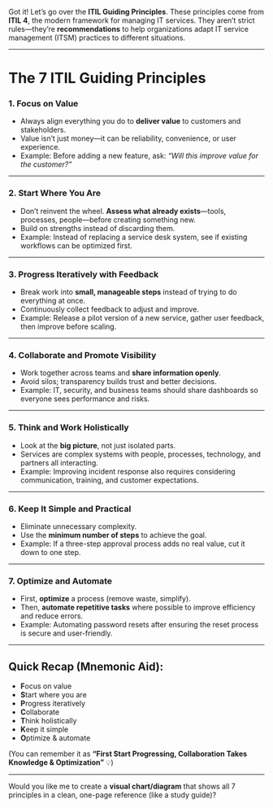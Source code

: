 Got it! Let’s go over the **ITIL Guiding Principles**.
These principles come from **ITIL 4**, the modern framework for managing IT services. They aren’t strict rules—they’re **recommendations** to help organizations adapt IT service management (ITSM) practices to different situations.

---

# **The 7 ITIL Guiding Principles**

### **1. Focus on Value**

* Always align everything you do to **deliver value** to customers and stakeholders.
* Value isn’t just money—it can be reliability, convenience, or user experience.
* Example: Before adding a new feature, ask: *“Will this improve value for the customer?”*

---

### **2. Start Where You Are**

* Don’t reinvent the wheel. **Assess what already exists**—tools, processes, people—before creating something new.
* Build on strengths instead of discarding them.
* Example: Instead of replacing a service desk system, see if existing workflows can be optimized first.

---

### **3. Progress Iteratively with Feedback**

* Break work into **small, manageable steps** instead of trying to do everything at once.
* Continuously collect feedback to adjust and improve.
* Example: Release a pilot version of a new service, gather user feedback, then improve before scaling.

---

### **4. Collaborate and Promote Visibility**

* Work together across teams and **share information openly**.
* Avoid silos; transparency builds trust and better decisions.
* Example: IT, security, and business teams should share dashboards so everyone sees performance and risks.

---

### **5. Think and Work Holistically**

* Look at the **big picture**, not just isolated parts.
* Services are complex systems with people, processes, technology, and partners all interacting.
* Example: Improving incident response also requires considering communication, training, and customer expectations.

---

### **6. Keep It Simple and Practical**

* Eliminate unnecessary complexity.
* Use the **minimum number of steps** to achieve the goal.
* Example: If a three-step approval process adds no real value, cut it down to one step.

---

### **7. Optimize and Automate**

* First, **optimize** a process (remove waste, simplify).
* Then, **automate repetitive tasks** where possible to improve efficiency and reduce errors.
* Example: Automating password resets after ensuring the reset process is secure and user-friendly.

---

## **Quick Recap (Mnemonic Aid):**

* **F**ocus on value
* **S**tart where you are
* **P**rogress iteratively
* **C**ollaborate
* **T**hink holistically
* **K**eep it simple
* **O**ptimize & automate

(You can remember it as **“First Start Progressing, Collaboration Takes Knowledge & Optimization”** 💡)

---

Would you like me to create a **visual chart/diagram** that shows all 7 principles in a clean, one-page reference (like a study guide)?


